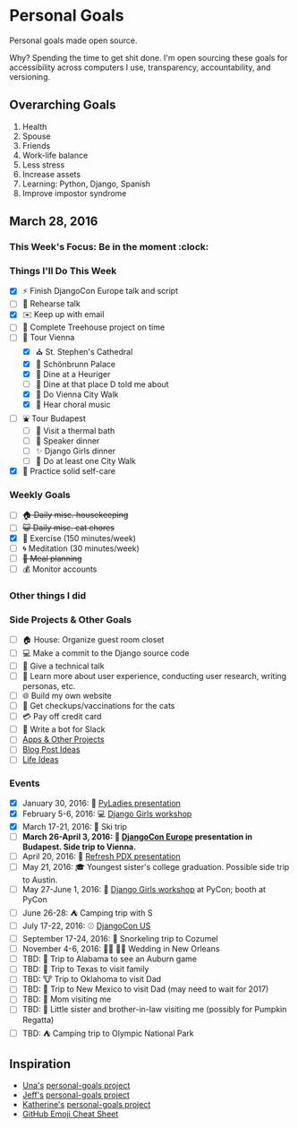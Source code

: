 
# Personal Goals

Personal goals made open source.

Why? Spending the time to get shit done. I'm open sourcing these goals for accessibility across computers I use, transparency, accountability, and versioning.

## Overarching Goals

1. Health
2. Spouse
2. Friends 
1. Work-life balance 
1. Less stress
1. Increase assets 
1. Learning: Python, Django, Spanish
3. Improve impostor syndrome

## March 28, 2016

### This Week's Focus: Be in the moment :clock:

### Things I'll Do This Week

- [x] :zap: Finish DjangoCon Europe talk and script 
- [ ] :microphone: Rehearse talk 
- [x] :envelope: Keep up with email 
- [ ] :deciduous_tree: Complete Treehouse project on time 
- [ ] :european_castle: Tour Vienna 
  - [x] :church: St. Stephen's Cathedral 
  - [x] :european_castle: Schönbrunn Palace
  - [x] :wine_glass: Dine at a Heuriger 
  - [ ] :pig: Dine at that place D told me about 
  - [x] :shoe: Do Vienna City Walk
  - [x] :musical_score: Hear choral music 
- [ ] :fountain: Tour Budapest 
  - [ ] :bath: Visit a thermal bath 
  - [ ] :fork_and_knife: Speaker dinner 
  - [ ] :sparkles: Django Girls dinner 
  - [ ] :shoe: Do at least one City Walk
- [x] :massage: Practice solid self-care

### Weekly Goals 

- [ ] ~~:house: Daily misc. housekeeping~~
- [ ] ~~:smiley_cat: Daily misc. cat chores~~
- [x] :shoe: Exercise (150 minutes/week) 
- [ ] :cyclone: Meditation (30 minutes/week) 
- [ ] ~~:fork_and_knife: Meal planning~~
- [ ] :moneybag: Monitor accounts 

### Other things I did 


### Side Projects & Other Goals

- [ ] :house: House: Organize guest room closet
- [ ] :computer: Make a commit to the Django source code 
- [ ] :wrench: Give a technical talk 
- [ ] :dancers: Learn more about user experience, conducting user research, writing personas, etc. 
- [ ] :globe_with_meridians: Build my own website
- [ ] :syringe: Get checkups/vaccinations for the cats 
- [ ] :credit_card: Pay off credit card 
- [ ] :older_woman: Write a bot for Slack 
- [ ] [Apps & Other Projects](ideas/app-ideas.md)
- [ ] [Blog Post Ideas](ideas/blog-ideas.md)
- [ ] [Life Ideas](ideas/life-ideas.md)

### Events 
- [x] January 30, 2016: :microphone: [PyLadies presentation](https://www.youtube.com/watch?v=OAQAXVU1jIo)
- [x] February 5-6, 2016: :computer: [Django Girls workshop](https://djangogirls.org/portland/)
- [x] March 17-21, 2016: :ski: Ski trip 
- [ ] **March 26-April 3, 2016: :european_castle: [DjangoCon Europe](https://djangocon.eu/) presentation in Budapest. Side trip to Vienna.**
- [ ] April 20, 2016: :european_castle: [Refresh PDX presentation](http://rfrshpdx.org/jane-austen-on-python-tips-from-an-english-major-on-writing-better-code/)
- [ ] May 21, 2016: :mortar_board: Youngest sister's college graduation. Possible side trip to Austin. 
- [ ] May 27-June 1, 2016: :love_letter: [Django Girls workshop](https://djangogirls.org/pycon/) at PyCon; booth at PyCon
- [ ] June 26-28: :tent: Camping trip with S 
- [ ] July 17-22, 2016: :baseball: [DjangoCon US](https://2016.djangocon.us/) 
- [ ] September 17-24, 2016: :tropical_fish: Snorkeling trip to Cozumel 
- [ ] November 4-6, 2016: :bride_with_veil: :bride_with_veil: Wedding in New Orleans
- [ ] TBD: :football: Trip to Alabama to see an Auburn game 
- [ ] TBD: :star2: Trip to Texas to visit family 
- [ ] TBD: :cow: Trip to Oklahoma to visit Dad 
- [ ] TBD: :sunrise_over_mountains: Trip to New Mexico to visit Dad (may need to wait for 2017) 
- [ ] TBD: :woman: Mom visiting me 
- [ ] TBD: :jack_o_lantern: Little sister and brother-in-law visiting me (possibly for Pumpkin Regatta)
- [ ] TBD: :tent: Camping trip to Olympic National Park 

## Inspiration

- [Una's](https://github.com/una) [personal-goals project](https://github.com/una/personal-goals)
- [Jeff's](https://github.com/jefftriplett) [personal-goals project](https://github.com/jefftriplett/personal-goals) 
- [Katherine's](https://github.com/KatherineMichel) [personal-goals project](https://github.com/KatherineMichel/personal-goals)
- [GitHub Emoji Cheat Sheet](http://www.emoji-cheat-sheet.com/) 
